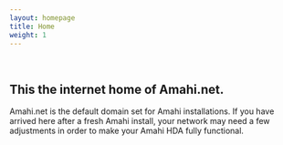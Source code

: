 ```yaml
---
layout: homepage
title: Home
weight: 1
---
```

‎
## This the internet home of **Amahi.net.**

Amahi.net is the default domain set for Amahi installations. If you have arrived here after a fresh Amahi install, your network may need a few adjustments in order to make your Amahi HDA fully functional.






